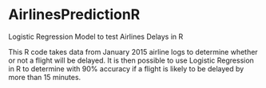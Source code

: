 # AirlinesPredictionR
Logistic Regression Model to test Airlines Delays in R

This R code takes data from January 2015 airline logs to determine whether or not a flight will be delayed. It is then possible to use Logistic Regression in R to determine with 90% accuracy if a flight is likely to be delayed by more than 15 minutes. 
